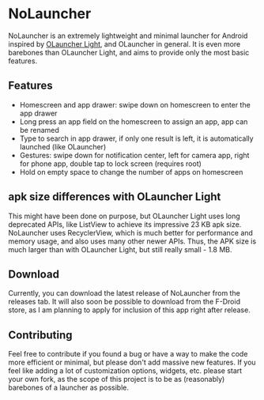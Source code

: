 # NoLauncher

NoLauncher is an extremely lightweight and minimal launcher for Android inspired by [OLauncher Light](https://github.com/tanujnotes/Ultra/), and OLauncher in general. It is even more barebones than OLauncher Light, and aims to provide only the most basic features.

## Features

- Homescreen and app drawer: swipe down on homescreen to enter the app drawer
- Long press an app field on the homescreen to assign an app, app can be renamed
- Type to search in app drawer, if only one result is left, it is automatically launched (like OLauncher)
- Gestures: swipe down for notification center, left for camera app, right for phone app, double tap to lock screen (requires root)
- Hold on empty space to change the number of apps on homescreen

## apk size differences with OLauncher Light

This might have been done on purpose, but OLauncher Light uses long deprecated APIs, like ListView to achieve its impressive 23 KB apk size. NoLauncher uses RecyclerView, which is much better for performance and memory usage, and also uses many other newer APIs. Thus, the APK size is much larger than with OLauncher Light, but still really small - 1.8 MB.

## Download

Currently, you can download the latest release of NoLauncher from the releases tab. It will also soon be possible to download from the F-Droid store, as I am planning to apply for inclusion of this app right after release.

## Contributing

Feel free to contribute if you found a bug or have a way to make the code more efficient or minimal, but please don't add massive new features. If you feel like adding a lot of customization options, widgets, etc. please start your own fork, as the scope of this project is to be as (reasonably) barebones of a launcher as possible.
